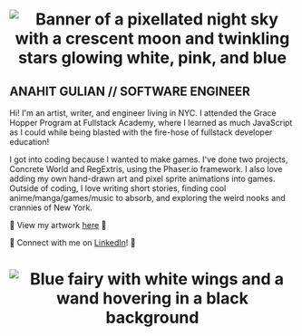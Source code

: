 <h1 align="center">
  <img src="C:\Users\sathy\sathytrench\assets\Twinkling.gif" alt="Banner of a pixellated night sky with a crescent moon and twinkling stars glowing white, pink, and blue">
</h1>

## ANAHIT GULIAN // SOFTWARE ENGINEER

Hi! I'm an artist, writer, and engineer living in NYC. I attended the Grace
Hopper Program at Fullstack Academy, where I learned as much JavaScript as I 
could while being blasted with the fire-hose of fullstack developer education!

I got into coding because I wanted to make games. I've done two projects,
Concrete World and RegExtris, using the Phaser.io framework. I also love
adding my own hand-drawn art and pixel sprite animations into games. Outside
of coding, I love writing short stories, finding cool anime/manga/games/music 
to absorb, and exploring the weird nooks and crannies of New York. 

💙 View my artwork [here](2) 💙

🔗 Connect with me on [LinkedIn](1)! 🔗

<h1 align="center">
  <img src="C:\Users\sathy\sathytrench\assets\FAIRYflying clone.gif" alt="Blue fairy with white wings and a wand hovering in a black background">
</h1>

<!-- Links -->
[1]: https://www.linkedin.com/in/anahitgulian/
[2]: https://www.instagram.com/a7n7a7h7i7t/